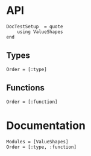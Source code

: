 # API

```@meta
DocTestSetup  = quote
    using ValueShapes
end
```

## Types

```@index
Order = [:type]
```

## Functions

```@index
Order = [:function]
```

# Documentation

```@autodocs
Modules = [ValueShapes]
Order = [:type, :function]
```
